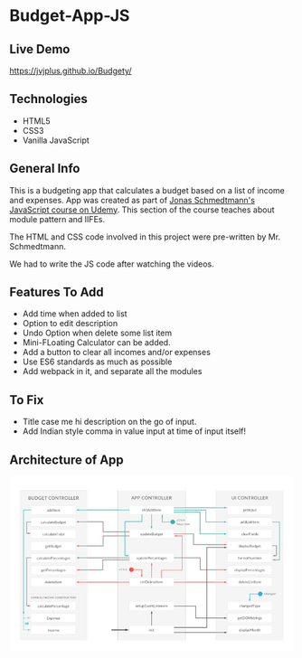 # Budget-App-JS

## Live Demo
https://jvjplus.github.io/Budgety/

## Technologies
* HTML5
* CSS3
* Vanilla JavaScript

## General Info
This is a budgeting app that calculates a budget based on a list of income and expenses.
App was created as part of [Jonas Schmedtmann's JavaScript course on Udemy](https://www.udemy.com/the-complete-javascript-course/learn/v4/overview).
This section of the course teaches about module pattern and IIFEs.

The HTML and CSS code involved in this project were pre-written by Mr. Schmedtmann.

We had to write the JS code after watching the videos.

## Features To Add
* Add time when added to list
* Option to edit description
* Undo Option when delete some list item
* Mini-FLoating Calculator can be added.
* Add a button to clear all incomes and/or expenses
* Use ES6 standards as much as possible
* Add webpack in it, and separate all the modules

## To Fix

<!-- not working in android -->
<!-- Fix long sentence hidden issue in desc. use setitmeout to diable preventevent -->
* Title case me hi description on the go of input.
* Add Indian style comma in value input at time of input itself!

## Architecture of App
![Architecture of App](Architecture.png "Architecture of App")